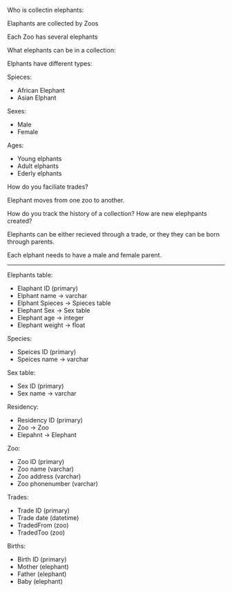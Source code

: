 Who is collectin elephants:

Elaphants are collected by Zoos

Each Zoo has several elephants

What elephants can be in a collection:

Elphants have different types:

Spieces:
* African Elephant
* Asian Elphant

Sexes:
* Male
* Female

Ages:
* Young elphants
* Adult elphants
* Ederly elphants

How do you faciliate trades?

Elephant moves from one zoo to another.

How do you track the history of a collection?
How are new elephpants created?

Elephants can be either recieved through a trade, or they they can be born through parents.

Each elphant needs to have a male and female parent.


-----------------

Elephants table:

* Elaphant ID (primary)
* Elphant name -> varchar
* Elphant Spieces -> Spieces table
* Elephant Sex -> Sex table
* Elephant age -> integer
* Elephant weight -> float

Species:
* Speices ID (primary)
* Speices name -> varchar

Sex table:
* Sex ID (primary)
* Sex name -> varchar

Residency:
* Residency ID (primary)
* Zoo -> Zoo
* Elepahnt -> Elephant

Zoo:
* Zoo ID (primary)
* Zoo name (varchar)
* Zoo address (varchar)
* Zoo phonenumber (varchar)

Trades:
* Trade ID (primary)
* Trade date (datetime)
* TradedFrom (zoo)
* TradedToo (zoo)

Births:
* Birth ID (primary)
* Mother (elephant)
* Father (elephant)
* Baby (elephant)
